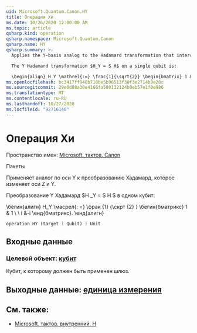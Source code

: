 ```yaml
---
uid: Microsoft.Quantum.Canon.HY
title: Операция Хи
ms.date: 10/26/2020 12:00:00 AM
ms.topic: article
qsharp.kind: operation
qsharp.namespace: Microsoft.Quantum.Canon
qsharp.name: HY
qsharp.summary: >-
  Applies the Y-basis analog to the Hadamard transformation that interchanges the Z and Y axes.

  The Y Hadamard transformation $H_Y = S H$ on a single qubit is:

  \begin{align} H_Y \mathrel{:=} \frac{1}{\sqrt{2}} \begin{bmatrix} 1 & 1 \\\\ i & -i \end{bmatrix}. \end{align}
ms.openlocfilehash: bc3417ff948b718be5b96513f30f3e2714b9e20c
ms.sourcegitcommit: 29e0d88a30e4166fa580132124b0eb57e1f0e986
ms.translationtype: MT
ms.contentlocale: ru-RU
ms.lasthandoff: 10/27/2020
ms.locfileid: "92716140"
---
```

# <a name="hy-operation"></a>Операция Хи

Пространство имен: [Microsoft. тактов. Canon](xref:Microsoft.Quantum.Canon)

Пакеты [](https://nuget.org/packages/)


Применяет аналог по оси Y к преобразованию Хадамард, которое изменяет оси Z и Y.

Преобразование Y Хадамард $H _Y = S H $ в одном кубит:

\бегин{алигн} H_Y \масрел{: =} \фрак {1} {\скрт {2} } \бегин{бматрикс} 1 & 1 \\ \\ i &-i \енд{бматрикс}.
\енд{алигн}

```qsharp
operation HY (target : Qubit) : Unit
```


## <a name="input"></a>Входные данные

### <a name="target--qubit"></a>Целевой объект: [кубит](xref:microsoft.quantum.lang-ref.qubit)

Кубит, к которому должен быть применен шлюз.



## <a name="output--unit"></a>Выходные данные: [единица измерения](xref:microsoft.quantum.lang-ref.unit)



## <a name="see-also"></a>См. также:

- [Microsoft. тактов. внутренний. H](xref:Microsoft.Quantum.Intrinsic.H)